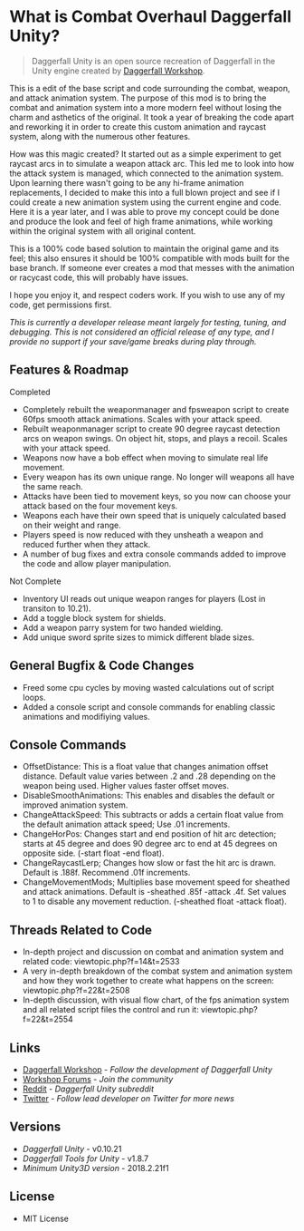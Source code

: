 # What is Combat Overhaul Daggerfall Unity?

> Daggerfall Unity is an open source recreation of Daggerfall in the Unity engine created by [Daggerfall Workshop](http://www.dfworkshop.net).

This is a edit of the base script and code surrounding the combat, weapon, and attack animation system. The purpose of this mod is to bring the combat and animation system into a more modern feel without losing the charm and asthetics of the original. It took a year of breaking the code apart and reworking it in order to create this custom animation and raycast system, along with the numerous other features. 

How was this magic created? It started out as a simple experiment to get raycast arcs in to simulate a weapon attack arc. This led me to look into how the attack system is managed, which connected to the animation system. Upon learning there wasn't going to be any hi-frame animation replacements, I decided to make this into a full blown project and see if I could create a new animation system using the current engine and code. Here it is a year later, and I was able to prove my concept could be done and produce the look and feel of high frame animations, while working within the original system with all original content.

This is a 100% code based solution to maintain the original game and its feel; this also ensures it should be 100% compatible with mods built for the base branch. If someone ever creates a mod that messes with the animation or racycast code, this will probably have issues.

I hope you enjoy it, and respect coders work. If you wish to use any of my code, get permissions first.

*This is currently a developer release meant largely for testing, tuning, and debugging. This is not considered an official release of any type, and I provide no support if your save/game breaks during play through.*

## Features & Roadmap

Completed
+ Completely rebuilt the weaponmanager and fpsweapon script to create 60fps smooth attack animations. Scales with your attack speed.
+ Rebuilt weaponmanager script to create 90 degree raycast detection arcs on weapon swings. On object hit, stops, and plays a recoil. Scales with your attack speed.
+ Weapons now have a bob effect when moving to simulate real life movement.
+ Every weapon has its own unique range. No longer will weapons all have the same reach.
+ Attacks have been tied to movement keys, so you now can choose your attack based on the four movement keys.
+ Weapons each have their own speed that is uniquely calculated based on their weight and range.
+ Players speed is now reduced with they unsheath a weapon and reduced further when they attack.
+ A number of bug fixes and extra console commands added to improve the code and allow player manipulation.

Not Complete
- Inventory UI reads out unique weapon ranges for players (Lost in transiton to 10.21).
- Add a toggle block system for shields.
- Add a weapon parry system for two handed wielding.
- Add unique sword sprite sizes to mimick different blade sizes.

## General Bugfix & Code Changes

+ Freed some cpu cycles by moving wasted calculations out of script loops.
+ Added a console script and console commands for enabling classic animations and modifiying values.

## Console Commands

* OffsetDistance: This is a float value that changes animation offset distance. Default value varies between .2 and .28 depending on the weapon being used. Higher values faster offset moves.
* DisableSmoothAnimations: This enables and disables the default or improved animation system.
* ChangeAttackSpeed: This subtracts or adds a certain float value from the default animation attack speed; Use .01 increments.
* ChangeHorPos: Changes start and end position of hit arc detection; starts at 45 degree and does 90 degree arc to end at 45 degrees on opposite side. (-start float -end float).
* ChangeRaycastLerp; Changes how slow or fast the hit arc is drawn. Default is .188f. Recommend .01f increments.
* ChangeMovementMods; Multiplies base movement speed for sheathed and attack animations. Default is -sheathed .85f -attack .4f. Set values to 1 to disable any movement reduction. (-sheathed float -attack float).

## Threads Related to Code

+ In-depth project and discussion on combat and animation system and related code: viewtopic.php?f=14&t=2533
+ A very in-depth breakdown of the combat system and animation system and how they work together to create what happens on the screen: viewtopic.php?f=22&t=2508
+ In-depth discussion, with visual flow chart, of the fps animation system and all related script files the control and run it: viewtopic.php?f=22&t=2554

## Links

+ [Daggerfall Workshop](http://www.dfworkshop.net/) - *Follow the development of Daggerfall Unity*
+ [Workshop Forums](http://forums.dfworkshop.net/) - *Join the community*
+ [Reddit](https://www.reddit.com/r/daggerfallunity) - *Daggerfall Unity subreddit*
+ [Twitter](https://twitter.com/gav_clayton) - *Follow lead developer on Twitter for more news*

## Versions
+ *Daggerfall Unity* - v0.10.21
+ *Daggerfall Tools for Unity* - v1.8.7
+ *Minimum Unity3D version* - 2018.2.21f1

## License

+ MIT License
